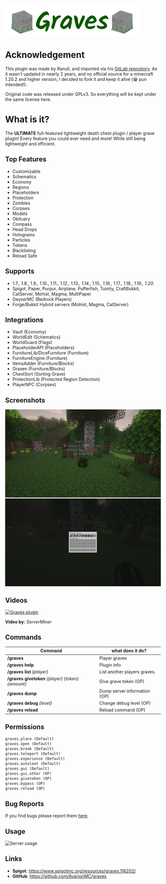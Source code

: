 ![Graves logo](images/graves_logo.png)


# Acknowledgement
This plugin was made by Ranull, and imported via his [GitLab repository](https://gitlab.com/ranull/minecraft/graves). As it wasn't updated in nearly 2 years, and no official source for a minecraft 1.20.2 and higher version, I decided to fork it and keep it alive (😁 pun intended!).

Original code was released under GPLv3. So everything will be kept under the same license here.


# What is it?

The **ULTIMATE** full-featured lightweight death chest plugin / player grave plugin! Every feature you could ever need and more! While still being lightweight and efficient.

## Top Features
* Customizable
* Schematics
* Economy
* Regions
* Placeholders
* Protection
* Zombies
* Corpses
* Models
* Obituary
* Compass
* Head Drops
* Holograms
* Particles
* Tokens
* Blacklisting
* Reload Safe

## Supports
* 1.7.*, 1.8.*, 1.9.*, 1.10.*, 1.11.*, 1.12.*, 1.13.*, 1.14.*, 1.15.*, 1.16.*, 1.17.*, 1.18.*, 1.19.*, 1.20.*
* Spigot, Paper, Purpur, Airplane, Pufferfish, Tuinity, CraftBukkit, CatServer, Mohist, Magma, MultiPaper
* GeyserMC (Bedrock Players)
* Forge/Bukkit Hybrid servers (Mohist, Magma, CatServer)

## Integrations
* Vault (Economy)
* WorldEdit (Schematics)
* WorldGuard (Flags)
* PlaceholderAPI (Placeholders)
* FurnitureLib/DiceFurniture (Furniture)
* FurnitureEngine (Furniture)
* ItemsAdder (Furniture/Blocks)
* Oraxen (Furniture/Blocks)
* ChestSort (Sorting Grave)
* ProtectionLib (Protected Region Detection)
* PlayerNPC (Corpses)

## Screenshots

![Screenshot 1](images/screenshot_1.png)
![Screenshot 2](images/screenshot_2.png)

## Videos

[![Graves plugin](https://img.youtube.com/vi/mq8aoZE6Jl0/0.jpg)](https://www.youtube.com/watch?v=mq8aoZE6Jl0)

**Video by:** _ServerMiner_

## Commands
| Command                                           | what does it do?             |
|---------------------------------------------------|------------------------------|
| **/graves**                                       | Player graves                |
| **/graves help**                                  | Plugin info                  |
| **/graves list** _{player}_                       | List another players graves. |
| **/graves givetoken** _{player} {token} {amount}_ | Give grave token (OP)        |
| **/graves dump**                                  | Dump server information (OP) |
| **/graves debug** _{level}_                       | Change debug level (OP)      |
| **/graves reload**                                | Reload command (OP)          |

## Permissions

    graves.place (Default)
    graves.open (Default)
    graves.break (Default)
    graves.teleport (Default)
    graves.experience (Default)
    graves.autoloot (Default)
    graves.gui (Default)
    graves.gui.other (OP)
    graves.givetoken (OP)
    graves.bypass (OP)
    graves.reload (OP)

## Bug Reports
If you find bugs please report them [here](https://github.com/svaningelgem/graves/issues).

## Usage
![Server usage](https://bstats.org/signatures/bukkit/AvarionGraves.svg)

## Links
- **Spigot**: https://www.spigotmc.org/resources/graves.116202/
- **GitHub**: https://github.com/AvarionMC/graves

